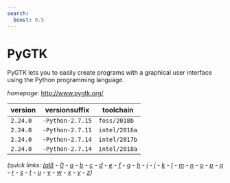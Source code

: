 ```yaml
---
search:
  boost: 0.5
---
```

# PyGTK

PyGTK lets you to easily create programs with a graphical user interface  using the Python programming language.

*homepage*: <http://www.pygtk.org/>

version | versionsuffix | toolchain
--------|---------------|----------
``2.24.0`` | ``-Python-2.7.15`` | ``foss/2018b``
``2.24.0`` | ``-Python-2.7.11`` | ``intel/2016a``
``2.24.0`` | ``-Python-2.7.14`` | ``intel/2017b``
``2.24.0`` | ``-Python-2.7.14`` | ``intel/2018a``


*(quick links: [(all)](../index.md) - [0](../0/index.md) - [a](../a/index.md) - [b](../b/index.md) - [c](../c/index.md) - [d](../d/index.md) - [e](../e/index.md) - [f](../f/index.md) - [g](../g/index.md) - [h](../h/index.md) - [i](../i/index.md) - [j](../j/index.md) - [k](../k/index.md) - [l](../l/index.md) - [m](../m/index.md) - [n](../n/index.md) - [o](../o/index.md) - [p](../p/index.md) - [q](../q/index.md) - [r](../r/index.md) - [s](../s/index.md) - [t](../t/index.md) - [u](../u/index.md) - [v](../v/index.md) - [w](../w/index.md) - [x](../x/index.md) - [y](../y/index.md) - [z](../z/index.md))*

